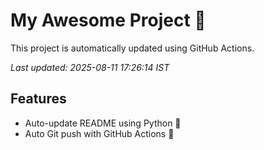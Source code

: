 # My Awesome Project 🚀

This project is automatically updated using GitHub Actions.

_Last updated: 2025-08-11 17:26:14 IST_

## Features
- Auto-update README using Python 🐍
- Auto Git push with GitHub Actions 🤖
